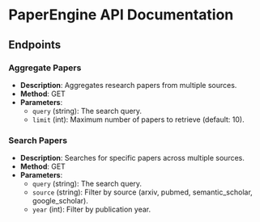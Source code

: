# PaperEngine API Documentation

## Endpoints

### Aggregate Papers

- **Description**: Aggregates research papers from multiple sources.
- **Method**: GET
- **Parameters**:
  - `query` (string): The search query.
  - `limit` (int): Maximum number of papers to retrieve (default: 10).

### Search Papers

- **Description**: Searches for specific papers across multiple sources.
- **Method**: GET
- **Parameters**:
  - `query` (string): The search query.
  - `source` (string): Filter by source (arxiv, pubmed, semantic_scholar, google_scholar).
  - `year` (int): Filter by publication year.